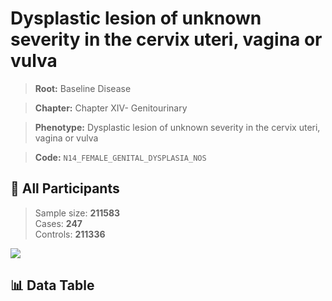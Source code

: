 # Dysplastic lesion of unknown severity in the cervix uteri, vagina or vulva

> **Root:** Baseline Disease  

> **Chapter:** Chapter XIV- Genitourinary  

> **Phenotype:** Dysplastic lesion of unknown severity in the cervix uteri, vagina or vulva  

> **Code:** `N14_FEMALE_GENITAL_DYSPLASIA_NOS`

## 🧪 All Participants  
> Sample size: **211583**  
> Cases: **247**  
> Controls: **211336**
<img src="/Sensitive/Figures/ALL/Baseline/N14_FEMALE_GENITAL_DYSPLASIA_NOS.png"/>

## 📊 Data Table
<CsvTableMRF src="/Sensitive/Data/ALL/Baseline/LG_N14_FEMALE_GENITAL_DYSPLASIA_NOS.csv"/>

